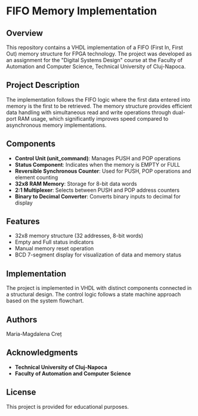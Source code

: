 # FIFO Memory Implementation

## Overview
This repository contains a VHDL implementation of a FIFO (First In, First Out) memory structure for FPGA technology. The project was developed as an assignment for the "Digital Systems Design" course at the Faculty of Automation and Computer Science, Technical University of Cluj-Napoca.

## Project Description
The implementation follows the FIFO logic where the first data entered into memory is the first to be retrieved. The memory structure provides efficient data handling with simultaneous read and write operations through dual-port RAM usage, which significantly improves speed compared to asynchronous memory implementations.

## Components
- **Control Unit (unit_command)**: Manages PUSH and POP operations
- **Status Component**: Indicates when the memory is EMPTY or FULL
- **Reversible Synchronous Counter**: Used for PUSH, POP operations and element counting
- **32x8 RAM Memory**: Storage for 8-bit data words
- **2:1 Multiplexer**: Selects between PUSH and POP address counters
- **Binary to Decimal Converter**: Converts binary inputs to decimal for display

## Features
- 32x8 memory structure (32 addresses, 8-bit words)
- Empty and Full status indicators
- Manual memory reset operation
- BCD 7-segment display for visualization of data and memory status

## Implementation
The project is implemented in VHDL with distinct components connected in a structural design. The control logic follows a state machine approach based on the system flowchart.

##  Authors
 Maria-Magdalena Creț
##  Acknowledgments
- **Technical University of Cluj-Napoca**
- **Faculty of Automation and Computer Science**

## License
This project is provided for educational purposes.
